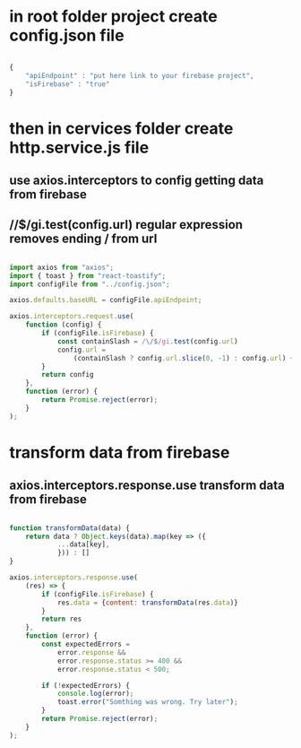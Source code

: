 # in root folder project create config.json file

```javascript

{
    "apiEndpoint" : "put here link to your firebase project",
    "isFirebase" : "true"
}

```

# then in cervices folder create http.service.js file
## use axios.interceptors to config getting data from firebase
## /\/$/gi.test(config.url) regular expression removes ending / from url

```javascript

import axios from "axios";
import { toast } from "react-toastify";
import configFile from "../config.json";

axios.defaults.baseURL = configFile.apiEndpoint;

axios.interceptors.request.use(
    function (config) {
        if (configFile.isFirebase) {
            const containSlash = /\/$/gi.test(config.url)
            config.url =
                (containSlash ? config.url.slice(0, -1) : config.url) + ".json"
        }
        return config
    },
    function (error) {
        return Promise.reject(error);
    }
);

```


# transform data from firebase
## axios.interceptors.response.use transform data from firebase

```javascript

function transformData(data) {
    return data ? Object.keys(data).map(key => ({
            ...data[key],
            })) : []
}

axios.interceptors.response.use(
    (res) => {
        if (configFile.isFirebase) {
            res.data = {content: transformData(res.data)}
        }
        return res
    },
    function (error) {
        const expectedErrors =
            error.response &&
            error.response.status >= 400 &&
            error.response.status < 500;

        if (!expectedErrors) {
            console.log(error);
            toast.error("Somthing was wrong. Try later");
        }
        return Promise.reject(error);
    }
);

```

